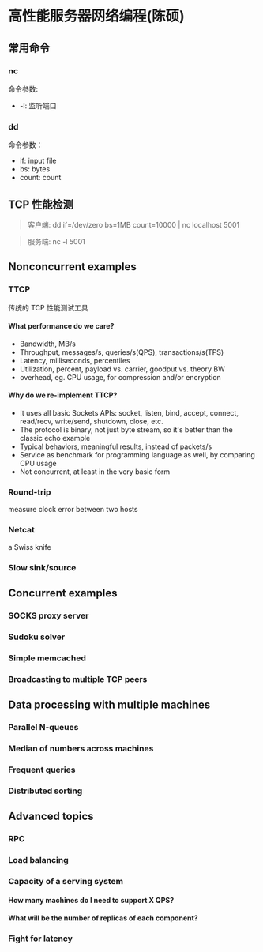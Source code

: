 # 高性能服务器网络编程(陈硕)

## 常用命令
### nc
命令参数:
- -l: 监听端口

### dd
命令参数：
- if: input file
- bs: bytes
- count: count
## TCP 性能检测
> 客户端: dd if=/dev/zero bs=1MB count=10000 | nc localhost 5001

> 服务端: nc -l 5001

## Nonconcurrent examples
### TTCP
传统的 TCP 性能测试工具

#### What performance do we care?
- Bandwidth, MB/s
- Throughput, messages/s, queries/s(QPS), transactions/s(TPS)
- Latency, milliseconds, percentiles
- Utilization, percent, payload vs. carrier, goodput vs. theory BW
- overhead, eg. CPU usage, for compression and/or encryption

#### Why do we re-implement TTCP?
- It uses all basic Sockets APIs: socket, listen, bind, accept, connect,
read/recv, write/send, shutdown, close, etc.
- The protocol is binary, not just byte stream, so it's better than the classic
echo example
- Typical behaviors, meaningful results, instead of packets/s
- Service as benchmark for programming language as well, by comparing CPU usage
- Not concurrent, at least in the very basic form

### Round-trip
measure clock error between two hosts

### Netcat
a Swiss knife

### Slow sink/source

## Concurrent examples
### SOCKS proxy server
### Sudoku solver
### Simple memcached
### Broadcasting to multiple TCP peers

## Data processing with multiple machines
### Parallel N-queues
### Median of numbers across machines
### Frequent queries
### Distributed sorting

## Advanced topics
### RPC
### Load balancing
### Capacity of a serving system
#### How many machines do I need to support X QPS?
#### What will be the number of replicas of each component?
### Fight for latency
